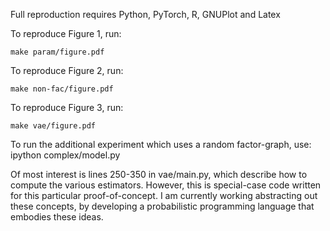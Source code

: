 Full reproduction requires Python, PyTorch, R, GNUPlot and Latex

To reproduce Figure 1, run:
```
make param/figure.pdf
```

To reproduce Figure 2, run:
```
make non-fac/figure.pdf
```

To reproduce Figure 3, run:
```
make vae/figure.pdf
```

To run the additional experiment which uses a random factor-graph, use:
ipython complex/model.py

Of most interest is lines 250-350 in vae/main.py, which describe how to compute the various estimators.  However, this is special-case code written for this particular proof-of-concept.  I am currently working abstracting out these concepts, by developing a probabilistic programming language that embodies these ideas.
